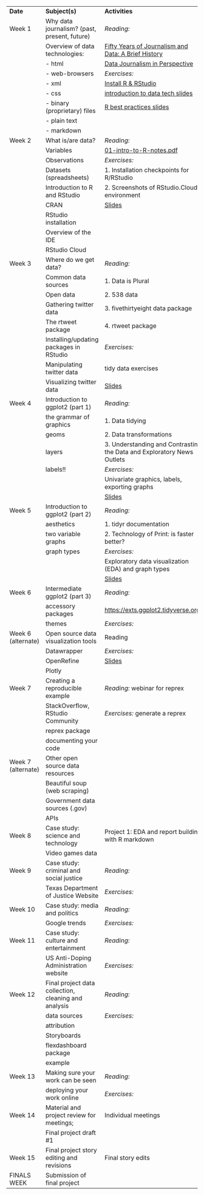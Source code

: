 |                    |                                                      |                                                                                                                                        |
|:-------------------|:-----------------------------------------------------|:---------------------------------------------------------------------------------------------------------------------------------------|
| **Date**           | **Subject(s)**                                       | **Activities**                                                                                                                         |
| Week 1             | Why data journalism? (past, present, future)         | *Reading:*                                                                                                                             |
|                    | Overview of data technologies:                       | [Fifty Years of Journalism and Data: A Brief History](https://gijn.org/2015/11/12/fifty-years-of-journalism-and-data-a-brief-history/) |
|                    | - html                                               | [Data Journalism in Perspective](https://datajournalism.com/read/handbook/one/introduction/data-journalism-in-perspective)             |
|                    | - web-browsers                                       | *Exercises:*                                                                                                                           |
|                    | - xml                                                | [Install R & RStudio](https://mjfrigaard.github.io/csuc-data-journalism/wk1-00_your-first-r-session.html)                              |
|                    | - css                                                | [introduction to data tech slides](https://mjfrigaard.github.io/csuc-data-journalism/slides/wk-01.0-intro-web-tech)                    |
|                    | - binary (proprietary) files                         | [R best practices slides](https://mjfrigaard.github.io/csuc-data-journalism/slides/wk-01.1-r-workflow-best-practices)                  |
|                    | - plain text                                         |                                                                                                                                        |
|                    | - markdown                                           |                                                                                                                                        |
| Week 2             | What is/are data?                                    | *Reading:*                                                                                                                             |
|                    | Variables                                            | [01-intro-to-R-notes.pdf](https://github.com/mjfrigaard/csuc-data-journalism/blob/main/notes/01-intro-to-R-notes.pdf)                  |
|                    | Observations                                         | *Exercises:*                                                                                                                           |
|                    | Datasets (spreadsheets)                              | 1. Installation checkpoints for R/RStudio                                                                                              |
|                    | Introduction to R and RStudio                        | 2. Screenshots of RStudio.Cloud environment                                                                                            |
|                    | CRAN                                                 | [Slides]()                                                                                                                             |
|                    | RStudio installation                                 |                                                                                                                                        |
|                    | Overview of the IDE                                  |                                                                                                                                        |
|                    | RStudio Cloud                                        |                                                                                                                                        |
| Week 3             | Where do we get data?                                | *Reading:*                                                                                                                             |
|                    | Common data sources                                  | 1. Data is Plural                                                                                                                      |
|                    | Open data                                            | 2. 538 data                                                                                                                            |
|                    | Gathering twitter data                               | 3. fivethirtyeight data package                                                                                                        |
|                    | The rtweet package                                   | 4. rtweet package                                                                                                                      |
|                    | Installing/updating packages in RStudio              | *Exercises:*                                                                                                                           |
|                    | Manipulating twitter data                            | tidy data exercises                                                                                                                    |
|                    | Visualizing twitter data                             | [Slides]()                                                                                                                             |
| Week 4             | Introduction to ggplot2 (part 1)                     | *Reading:*                                                                                                                             |
|                    | the grammar of graphics                              | 1. Data tidying                                                                                                                        |
|                    | geoms                                                | 2. Data transformations                                                                                                                |
|                    | layers                                               | 3. Understanding and Contrasting the Data and Exploratory News Outlets                                                                 |
|                    | labels!!                                             | *Exercises:*                                                                                                                           |
|                    |                                                      | Univariate graphics, labels, exporting graphs                                                                                          |
|                    |                                                      | [Slides]()                                                                                                                             |
| Week 5             | Introduction to ggplot2 (part 2)                     | *Reading:*                                                                                                                             |
|                    | aesthetics                                           | 1. tidyr documentation                                                                                                                 |
|                    | two variable graphs                                  | 2. Technology of Print: is faster better?                                                                                              |
|                    | graph types                                          | *Exercises:*                                                                                                                           |
|                    |                                                      | Exploratory data visualization (EDA) and graph types                                                                                   |
|                    |                                                      | [Slides]()                                                                                                                             |
| Week 6             | Intermediate ggplot2 (part 3)                        | *Reading:*                                                                                                                             |
|                    | accessory packages                                   | https://exts.ggplot2.tidyverse.org/                                                                                                    |
|                    | themes                                               | *Exercises:*                                                                                                                           |
| Week 6 (alternate) | Open source data visualization tools                 | Reading                                                                                                                                |
|                    | Datawrapper                                          | *Exercises:*                                                                                                                           |
|                    | OpenRefine                                           | [Slides]()                                                                                                                             |
|                    | Plotly                                               |                                                                                                                                        |
| Week 7             | Creating a reproducible example                      | *Reading:* webinar for reprex                                                                                                          |
|                    | StackOverflow, RStudio Community                     | *Exercises:* generate a reprex                                                                                                         |
|                    | reprex package                                       |                                                                                                                                        |
|                    | documenting your code                                |                                                                                                                                        |
| Week 7 (alternate) | Other open source data resources                     |                                                                                                                                        |
|                    | Beautiful soup (web scraping)                        |                                                                                                                                        |
|                    | Government data sources (.gov)                       |                                                                                                                                        |
|                    | APIs                                                 |                                                                                                                                        |
| Week 8             | Case study: science and technology                   | Project 1: EDA and report building with R markdown                                                                                     |
|                    | Video games data                                     |                                                                                                                                        |
| Week 9             | Case study: criminal and social justice              | *Reading:*                                                                                                                             |
|                    | Texas Department of Justice Website                  | *Exercises:*                                                                                                                           |
| Week 10            | Case study: media and politics                       | *Reading:*                                                                                                                             |
|                    | Google trends                                        | *Exercises:*                                                                                                                           |
| Week 11            | Case study: culture and entertainment                | *Reading:*                                                                                                                             |
|                    | US Anti-Doping Administration website                | *Exercises:*                                                                                                                           |
| Week 12            | Final project data collection, cleaning and analysis | *Reading:*                                                                                                                             |
|                    | data sources                                         | *Exercises:*                                                                                                                           |
|                    | attribution                                          |                                                                                                                                        |
|                    | Storyboards                                          |                                                                                                                                        |
|                    | flexdashboard package                                |                                                                                                                                        |
|                    | example                                              |                                                                                                                                        |
| Week 13            | Making sure your work can be seen                    | *Reading:*                                                                                                                             |
|                    | deploying your work online                           | *Exercises:*                                                                                                                           |
| Week 14            | Material and project review for meetings;            | Individual meetings                                                                                                                    |
|                    | Final project draft #1                               |                                                                                                                                        |
| Week 15            | Final project story editing and revisions            | Final story edits                                                                                                                      |
| FINALS WEEK        | Submission of final project                          |                                                                                                                                        |
